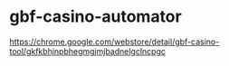 # gbf-casino-automator

https://chrome.google.com/webstore/detail/gbf-casino-tool/gkfkbhjnpbhegmgjmjbadnelgclncpgc
